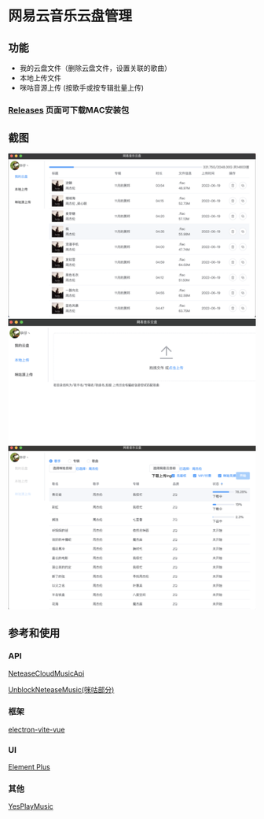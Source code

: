 # 网易云音乐云盘管理
## 功能
* 我的云盘文件（删除云盘文件，设置关联的歌曲）
* 本地上传文件
* 咪咕音源上传  (按歌手或按专辑批量上传)
  
### [Releases](https://github.com/Cinvin/ncm-cloud/releases) 页面可下载MAC安装包

## 截图
![我的云盘](https://raw.githubusercontent.com/Cinvin/ncm-cloud/master/screenshots/MyCloud.png)  
![本地上传](https://raw.githubusercontent.com/Cinvin/ncm-cloud/master/screenshots/LocalUpload.png)
![咪咕上传](https://raw.githubusercontent.com/Cinvin/ncm-cloud/master/screenshots/MiguUpload.png "可上传周杰伦") 

## 参考和使用

### API

[NeteaseCloudMusicApi](https://github.com/Binaryify/NeteaseCloudMusicApi)  

[UnblockNeteaseMusic(咪咕部分)](https://github.com/UnblockNeteaseMusic/server)  

### 框架

[electron-vite-vue](https://github.com/electron-vite/electron-vite-vue)  

### UI
[Element Plus](https://github.com/element-plus/element-plus)  
### 其他
[YesPlayMusic](https://github.com/qier222/YesPlayMusic)  